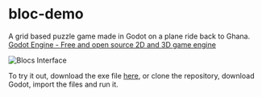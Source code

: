 # bloc-demo
A grid based puzzle game made in Godot on a plane ride back to Ghana.
[Godot Engine - Free and open source 2D and 3D game engine](https://godotengine.org/)

![Blocs Interface](http://www.carltonsegbefia.com/blocs.png)

To try it out, download the exe file [here](http://www.carltonsegbefia.com/bloc-demo-v0.1-win.zip), or clone the repository,  download Godot, import the files and run it.

